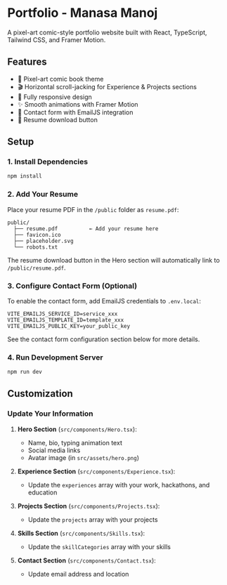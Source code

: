 # Portfolio - Manasa Manoj

A pixel-art comic-style portfolio website built with React, TypeScript, Tailwind CSS, and Framer Motion.

## Features

- 🎨 Pixel-art comic book theme
- 🎬 Horizontal scroll-jacking for Experience & Projects sections
- 📱 Fully responsive design
- ✨ Smooth animations with Framer Motion
- 📧 Contact form with EmailJS integration
- 📄 Resume download button

## Setup

### 1. Install Dependencies

```bash
npm install
```

### 2. Add Your Resume

Place your resume PDF in the `/public` folder as `resume.pdf`:

```
public/
  ├── resume.pdf          ← Add your resume here
  ├── favicon.ico
  ├── placeholder.svg
  └── robots.txt
```

The resume download button in the Hero section will automatically link to `/public/resume.pdf`.

### 3. Configure Contact Form (Optional)

To enable the contact form, add EmailJS credentials to `.env.local`:

```env
VITE_EMAILJS_SERVICE_ID=service_xxx
VITE_EMAILJS_TEMPLATE_ID=template_xxx
VITE_EMAILJS_PUBLIC_KEY=your_public_key
```

See the contact form configuration section below for more details.

### 4. Run Development Server

```bash
npm run dev
```

## Customization

### Update Your Information

1. **Hero Section** (`src/components/Hero.tsx`):

   - Name, bio, typing animation text
   - Social media links
   - Avatar image (in `src/assets/hero.png`)

2. **Experience Section** (`src/components/Experience.tsx`):

   - Update the `experiences` array with your work, hackathons, and education

3. **Projects Section** (`src/components/Projects.tsx`):

   - Update the `projects` array with your projects

4. **Skills Section** (`src/components/Skills.tsx`):

   - Update the `skillCategories` array with your skills

5. **Contact Section** (`src/components/Contact.tsx`):
   - Update email address and location
